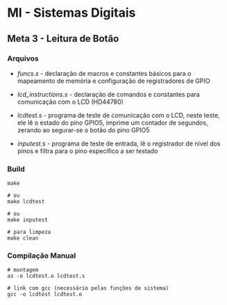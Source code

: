 # MI - Sistemas Digitais
## Meta 3 - Leitura de Botão

### Arquivos

- *funcs.s* - declaração de macros e constantes básicos para o mapeamento de memória e configuração de registradores de GPIO

- *lcd_instructions.s* - declaração de comandos e constantes para comunicação com o LCD (HD44780)

- *lcdtest.s* - programa de teste de comunicação com o LCD, neste teste, ele lê o estado do pino GPIO5, imprime um contador de segundos, zerando ao segurar-se o botão do pino GPIO5

- *inputest.s* - programa de teste de entrada, lê o registrador de nível dos pinos e filtra para o pino específico a ser testado

### Build

```console
make

# ou
make lcdtest

# ou
make inputest

# para limpeza
make clean
```

### Compilação Manual

```console
# montagem
as -o lcdtest.o lcdtest.s

# link com gcc (necessário pelas funções de sistema)
gcc -o lcdtest lcdtest.o
```